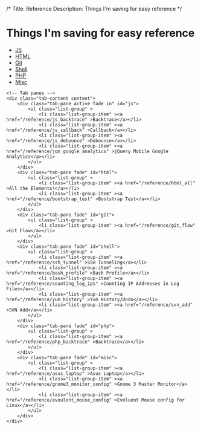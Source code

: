 /*
Title: Reference
Description: Things I'm saving for easy reference
*/

# Things I'm saving for easy reference

<div>
	<!-- Nav tabs -->
	<ul class="nav nav-pills" role="tablist">
	  <li class="active"><a href="#js" role="tab" data-toggle="tab">JS</a></li>
	  <li><a href="#html" role="tab" data-toggle="tab">HTML</a></li>
	  <li><a href="#git" role="tab" data-toggle="tab">Git</a></li>
	  <li><a href="#shell" role="tab" data-toggle="tab">Shell</a></li>
	  <li><a href="#php" role="tab" data-toggle="tab">PHP</a></li>
	  <li><a href="#misc" role="tab" data-toggle="tab">Misc</a></li>
	</ul>

	<!-- Tab panes -->
	<div class="tab-content content">
		<div class="tab-pane active fade in" id="js">
			<ul class="list-group" >
				<li class="list-group-item" ><a href="/reference/js_backtrace" >Backtrace</a></li>
				<li class="list-group-item" ><a href="/reference/js_callback" >Callback</a></li>
				<li class="list-group-item" ><a href="/reference/js_debounce" >Debounce</a></li>
				<li class="list-group-item" ><a href="/reference/jqm_google_analytics" >jQuery Mobile Google Analytics</a></li>
			</ul>
		</div>
		<div class="tab-pane fade" id="html">
			<ul class="list-group" >
				<li class="list-group-item" ><a href="/reference/html_all" >All the Elements!</a></li>
				<li class="list-group-item" ><a href="/reference/bootstrap_test" >Bootstrap Test</a></li>
			</ul>
		</div>
		<div class="tab-pane fade" id="git">
			<ul class="list-group" >
				<li class="list-group-item" ><a href="/reference/git_flow" >Git Flow</a></li>
			</ul>
		</div>
		<div class="tab-pane fade" id="shell">
			<ul class="list-group" >
				<li class="list-group-item" ><a href="/reference/ssh_tunnel" >SSH Tunneling</a></li>
				<li class="list-group-item" ><a href="/reference/bash_profile" >Bash Profile</a></li>
				<li class="list-group-item" ><a href="/reference/counting_log_ips" >Counting IP Addresses in Log Files</a></li>
				<li class="list-group-item" ><a href="/reference/yum_history" >Yum History/Undo</a></li>
				<li class="list-group-item" ><a href="/reference/svn_add" >SVN Add</a></li>
			</ul>
		</div>
		<div class="tab-pane fade" id="php">
			<ul class="list-group" >
				<li class="list-group-item" ><a href="/reference/php_backtrace" >Backtrace</a></li>
			</ul>
		</div>
		<div class="tab-pane fade" id="misc">
			<ul class="list-group" >
				<li class="list-group-item" ><a href="/reference/asus_laptop" >Asus Laptop</a></li>
				<li class="list-group-item" ><a href="/reference/gnome3_monitor_config" >Gnome 3 Master Monitor</a></li>
				<li class="list-group-item" ><a href="/reference/evoulent_mouse_config" >Evoluent Mouse config for Linux</a></li>
			</ul>
		</div>
	</div>
</div>
